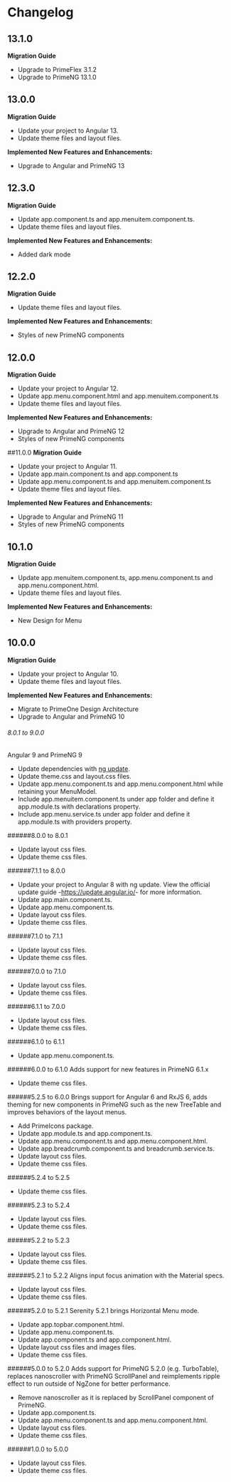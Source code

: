 # Changelog
## 13.1.0
**Migration Guide**

- Upgrade to PrimeFlex 3.1.2
- Upgrade to PrimeNG 13.1.0

## 13.0.0
**Migration Guide**
- Update your project to Angular 13.
- Update theme files and layout files.

**Implemented New Features and Enhancements:**

- Upgrade to Angular and PrimeNG 13

## 12.3.0

**Migration Guide**
- Update app.component.ts and app.menuitem.component.ts.
- Update theme files and layout files.

**Implemented New Features and Enhancements:**

- Added dark mode

## 12.2.0
**Migration Guide**
- Update theme files and layout files.

**Implemented New Features and Enhancements:**

- Styles of new PrimeNG components

## 12.0.0
**Migration Guide**
- Update your project to Angular 12.
- Update app.menu.component.html and app.menuitem.component.ts
- Update theme files and layout files.

**Implemented New Features and Enhancements:**

- Upgrade to Angular and PrimeNG 12
- Styles of new PrimeNG components

##11.0.0
**Migration Guide**
- Update your project to Angular 11.
- Update app.main.component.ts and app.component.ts
- Update app.menu.component.ts and app.menuitem.component.ts
- Update theme files and layout files.

**Implemented New Features and Enhancements:**

- Upgrade to Angular and PrimeNG 11
- Styles of new PrimeNG components

## 10.1.0

**Migration Guide**
- Update app.menuitem.component.ts, app.menu.component.ts and app.menu.component.html.
- Update theme files and layout files.

**Implemented New Features and Enhancements:**

- New Design for Menu


## 10.0.0

**Migration Guide**
- Update your project to Angular 10.
- Update theme files and layout files.

**Implemented New Features and Enhancements:**

- Migrate to PrimeOne Design Architecture 
- Upgrade to Angular and PrimeNG 10

###### 8.0.1 to 9.0.0

Angular 9 and PrimeNG 9

*   Update dependencies with <a href="https://angular.io/cli/update">ng update</a>.
*   Update theme.css and layout.css files.
*   Update app.menu.component.ts and app.menu.component.html while retaining your MenuModel.
*   Include app.menuitem.component.ts under app folder and define it app.module.ts with declarations property.
*   Include app.menu.service.ts under app folder and define it app.module.ts with providers property.


######8.0.0 to 8.0.1
*   Update layout css files.
*   Update theme css files.

######7.1.1 to 8.0.0
*   Update your project to Angular 8 with ng update. View the official update guide -<a href="https://update.angular.io/">https://update.angular.io/</a>- for more information.
*   Update app.main.component.ts.
*   Update app.menu.component.ts.
*   Update layout css files.
*   Update theme css files.

######7.1.0 to 7.1.1
*   Update layout css files.
*   Update theme css files.

######7.0.0 to 7.1.0
*   Update layout css files.
*   Update theme css files.

######6.1.1 to 7.0.0
*   Update layout css files.
*   Update theme css files.

######6.1.0 to 6.1.1
*   Update app.menu.component.ts.

######6.0.0 to 6.1.0
Adds support for new features in PrimeNG 6.1.x

*   Update theme css files.

######5.2.5 to 6.0.0
Brings support for Angular 6 and RxJS 6, adds theming for new components in PrimeNG such as the new TreeTable
and improves behaviors of the layout menus.

*   Add PrimeIcons package.
*   Update app.module.ts and app.component.ts.
*   Update app.menu.component.ts and app.menu.component.html.
*   Update app.breadcrumb.component.ts and breadcrumb.service.ts.
*   Update layout css files.
*   Update theme css files.

######5.2.4 to 5.2.5
*   Update theme css files.

######5.2.3 to 5.2.4
*   Update layout css files.
*   Update theme css files.

######5.2.2 to 5.2.3
*   Update layout css files.
*   Update theme css files.

######5.2.1 to 5.2.2
Aligns input focus animation with the Material specs.

*   Update layout css files.
*   Update theme css files.

######5.2.0 to 5.2.1
Serenity 5.2.1 brings Horizontal Menu mode.

*   Update app.topbar.component.html.
*   Update app.menu.component.ts.
*   Update app.component.ts and app.component.html.
*   Update layout css files and images files.
*   Update theme css files.

######5.0.0 to 5.2.0
Adds support for PrimeNG 5.2.0 (e.g. TurboTable), replaces nanoscroller with PrimeNG ScrollPanel and reimplements ripple effect to run outside of NgZone for better performance.

*   Remove nanoscroller as it is replaced by ScrollPanel component of PrimeNG.
*   Update app.component.ts.
*   Update app.menu.component.ts and app.menu.component.html.
*   Update layout css files.
*   Update theme css files.

######1.0.0 to 5.0.0
*   Update layout css files.
*   Update theme css files.
